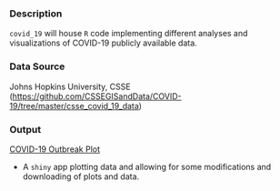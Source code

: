 ### Description
`covid_19` will house `R` code implementing different analyses and visualizations of COVID-19 publicly available data.

### Data Source
Johns Hopkins University, CSSE (https://github.com/CSSEGISandData/COVID-19/tree/master/csse_covid_19_data)

### Output
[COVID-19 Outbreak Plot](https://mmsalva.shinyapps.io/covid_19/)
* A `shiny` app plotting data and allowing for some modifications and downloading of plots and data.
